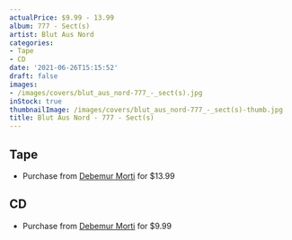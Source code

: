 ```yaml
---
actualPrice: $9.99 - 13.99
album: 777 - Sect(s)
artist: Blut Aus Nord
categories:
- Tape
- CD
date: '2021-06-26T15:15:52'
draft: false
images:
- /images/covers/blut_aus_nord-777_-_sect(s).jpg
inStock: true
thumbnailImage: /images/covers/blut_aus_nord-777_-_sect(s)-thumb.jpg
title: Blut Aus Nord - 777 - Sect(s)
---
```


## Tape
* Purchase from [Debemur Morti](https://debemurmorti.aisamerch.com/item/99604) for $13.99
## CD
* Purchase from [Debemur Morti](https://debemurmorti.aisamerch.com/item/74839) for $9.99
